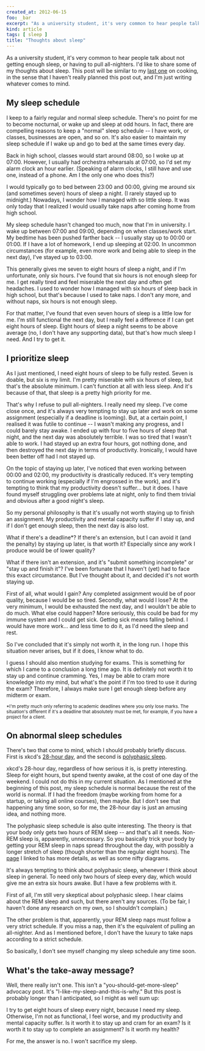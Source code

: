```yaml
---
created_at: 2012-06-15
foo: _bar
excerpt: "As a university student, it's very common to hear people talk about not getting enough sleep, or having to pull all-nighters."
kind: article
tags: [ sleep ]
title: "Thoughts about sleep"
---
```


As a university student, it's very common to hear people talk about not getting enough sleep, or having to pull all-nighters. I'd like to share some of my thoughts about sleep. This post will be similar to my [last one][cooking] on cooking, in the sense that I haven't really planned this post out, and I'm just writing whatever comes to mind.

[cooking]: /blog/cooking.html

My sleep schedule
-----------------

I keep to a fairly regular and normal sleep schedule. There's no point for me to become nocturnal, or wake up and sleep at odd hours. In fact, there are compelling reasons to keep a "normal" sleep schedule -- I have work, or classes, businesses are open, and so on. It's also easier to maintain my sleep schedule if I wake up and go to bed at the same times every day.

Back in high school, classes would start around 08:00, so I woke up at 07:00. However, I usually had orchestra rehearsals at 07:00, so I'd set my alarm clock an hour earlier. (Speaking of alarm clocks, I still have and use one, instead of a phone. Am I the only one who does this?)

I would typically go to bed between 23:00 and 00:00, giving me around six (and sometimes seven) hours of sleep a night. (I rarely stayed up to midnight.) Nowadays, I wonder how I managed with so little sleep. It was only today that I realized I would usually take naps after coming home from high school.

My sleep schedule hasn't changed too much, now that I'm in university. I wake up between 07:00 and 09:00, depending on when classes/work start. My bedtime has been pushed farther back -- I usually stay up to 00:00 or 01:00. If I have a lot of homework, I end up sleeping at 02:00. In uncommon circumstances (for example, even more work and being able to sleep in the next day), I've stayed up to 03:00.

This generally gives me seven to eight hours of sleep a night, and if I'm unfortunate, only six hours. I've found that six hours is not enough sleep for me. I get really tired and feel miserable the next day and often get headaches. I used to wonder how I managed with six hours of sleep back in high school, but that's because I used to take naps. I don't any more, and without naps, six hours is not enough sleep.

For that matter, I've found that even seven hours of sleep is a little low for me. I'm still functional the next day, but I really feel a difference if I can get eight hours of sleep. Eight hours of sleep a night seems to be above average (no, I don't have any supporting data), but that's how much sleep I need. And I try to get it.

I prioritize sleep
------------------

As I just mentioned, I need eight hours of sleep to be fully rested. Seven is doable, but six is my limit. I'm pretty miserable with six hours of sleep, but that's the absolute minimum. I can't function at all with less sleep. And it's because of that, that sleep is a pretty high priority for me.

That's why I refuse to pull all-nighters. I really need my sleep. I've come close once, and it's always very tempting to stay up later and work on some assignment (especially if a deadline is looming). But, at a certain point, I realised it was futile to continue -- I wasn't making any progress, and I could barely stay awake. I ended up with four to five hours of sleep that night, and the next day was absolutely terrible. I was so tired that I wasn't able to work. I had stayed up an extra four hours, got nothing done, and then destroyed the next day in terms of productivity. Ironically, I would have been better off had I not stayed up.

On the topic of staying up later, I've noticed that even working between 00:00 and 02:00, my productivity is drastically reduced. It's very tempting to continue working (especially if I'm engrossed in the work), and it's tempting to think that my productivity doesn't suffer... but it does. I have found myself struggling over problems late at night, only to find them trivial and obvious after a good night's sleep.

So my personal philosophy is that it's usually not worth staying up to finish an assignment. My productivity and mental capacity suffer if I stay up, and if I don't get enough sleep, then the next day is also lost.

What if there's a deadline\*? If there's an extension, but I can avoid it (and the penalty) by staying up later, is that worth it? Especially since any work I produce would be of lower quality?

What if there isn't an extension, and it's "submit something incomplete" or "stay up and finish it"? I've been fortunate that I haven't (yet) had to face this exact circumstance. But I've thought about it, and decided it's not worth staying up.

First of all, what would I gain? Any completed assignment would be of poor quality, because I would be so tired. Secondly, what would I lose? At the very minimum, I would be exhausted the next day, and I wouldn't be able to do much. What else could happen? More seriously, this could be bad for my immune system and I could get sick. Getting sick means falling behind. I would have more work... and less time to do it, as I'd need the sleep and rest.

So I've concluded that it's simply not worth it, in the long run. I hope this situation never arises, but if it does, I know what to do.

I guess I should also mention studying for exams. This is something for which I came to a conclusion a long time ago. It is definitely not worth it to stay up and continue cramming. Yes, I may be able to cram more knowledge into my mind, but what's the point if I'm too tired to use it during the exam? Therefore, I always make sure I get enough sleep before any midterm or exam.

<sub>\*I'm pretty much only referring to academic deadlines where you only lose marks. The situation's different if it's a deadline that absolutely must be met, for example, if you have a project for a client.</sub>

On abnormal sleep schedules
---------------------------

There's two that come to mind, which I should probably briefly discuss. First is xkcd's [28-hour day][28hour], and the second is [polyphasic sleep][polyphasic].

xkcd's 28-hour day, regardless of how serious it is, is pretty interesting. Sleep for eight hours, but spend twenty awake, at the cost of one day of the weekend. I could not do this in my current situation. As I mentioned at the beginning of this post, my sleep schedule is normal because the rest of the world is normal. If I had the freedom (maybe working from home for a startup, or taking all online courses), then maybe. But I don't see that happening any time soon, so for me, the 28-hour day is just an amusing idea, and nothing more.

The polyphasic sleep schedule is also quite interesting. The theory is that your body only gets two hours of REM sleep -- and that's all it needs. Non-REM sleep is, apparently, unnecessary. So you basically trick your body by getting your REM sleep in naps spread throughout the day, with possibly a longer stretch of sleep (though shorter than the regular eight hours). The [page][polyphasic] I linked to has more details, as well as some nifty diagrams.

It's always tempting to think about polyphasic sleep, whenever I think about sleep in general. To need only two hours of sleep every day, which would give me an extra six hours awake. But I have a few problems with it.

First of all, I'm still very skeptical about polyphasic sleep. I hear claims about the REM sleep and such, but there aren't any sources. (To be fair, I haven't done any research on my own, so I shouldn't complain.)

The other problem is that, apparently, your REM sleep naps must follow a very strict schedule. If you miss a nap, then it's the equivalent of pulling an all-nighter. And as I mentioned before, I don't have the luxury to take naps according to a strict schedule.

So basically, I don't see myself changing my sleep schedule any time soon.

[28hour]: http://xkcd.com/320/
[polyphasic]: http://www.dustincurtis.com/sleep.html

What's the take-away message?
-----------------------------

Well, there really isn't one. This isn't a "you-should-get-more-sleep" advocacy post. It's "I-like-my-sleep-and-this-is-why." But this post is probably longer than I anticipated, so I might as well sum up:

I try to get eight hours of sleep every night, because I need my sleep. Otherwise, I'm not as functional, I feel worse, and my productivity and mental capacity suffer. Is it worth it to stay up and cram for an exam? Is it worth it to stay up to complete an assignment? Is it worth my health?

For me, the answer is no. I won't sacrifice my sleep.
